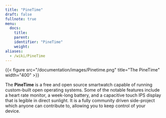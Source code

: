 ```yaml
---
title: "PineTime"
draft: false
fullnote: true
menu:
  docs:
    title:
    parent:
    identifier: "PineTime"
    weight:
aliases:
  - /wiki/PineTime
---
```


{{< figure src="/documentation/images/Pinetime.png" title="The PineTime" width="400" >}}

The **PineTime** is a free and open source smartwatch capable of running custom-built open operating systems. Some of the notable features include a heart rate monitor, a week-long battery, and a capacitive touch IPS display that is legible in direct sunlight. It is a fully community driven side-project which anyone can contribute to, allowing you to keep control of your device.
